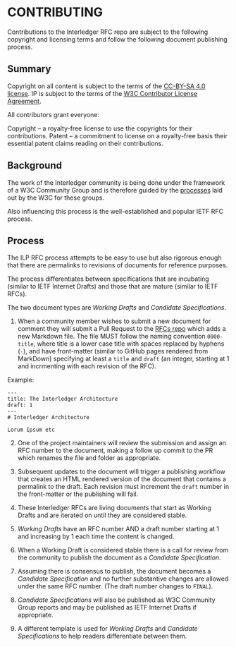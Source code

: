 # CONTRIBUTING

Contributions to the Interledger RFC repo are subject to the following copyright and licensing terms and follow the following document publishing process.

## Summary

Copyright on all content is subject to the terms of the [CC-BY-SA 4.0 license](LICENSE).
IP is subject to the terms of the [W3C Contributor License Agreement](https://www.w3.org/community/about/agreements/cla/).

All contributors grant everyone:

Copyright – a royalty-free license to use the copyrights for their contributions.
Patent – a commitment to license on a royalty-free basis their essential patent claims reading on their contributions.

## Background

The work of the Interledger community is being done under the framework of a W3C Community Group and is therefore guided by the [processes](https://www.w3.org/community/about/agreements/) laid out by the W3C for these groups.

Also influencing this process is the well-established and popular IETF RFC process.

## Process

The ILP RFC process attempts to be easy to use but also rigorous enough that there are permalinks to revisions of documents for reference purposes.

The process differentiates between specifications that are incubating (similar to IETF Internet Drafts) and those that are mature (similar to IETF RFCs).

The two document types are *Working Drafts* and *Candidate Specifications*.

1. When a community member wishes to submit a new document for comment they will submit a Pull Request to the [RFCs repo](https://github.com/interledger/rfcs/) which adds a new Markdown file. The file MUST follow the naming convention `0000-title`, where title is a lower case title with spaces replaced by hyphens (`-`), and have front-matter (similar to GitHub pages rendered from MarkDown) specifying at least a `title` and `draft` (an integer, starting at 1 and incrmenting with each revision of the RFC).

Example:
```
---
title: The Interledger Architecture
draft: 1
---
# Interledger Architecture

Lorum Ipsum etc
```

2. One of the project maintainers will review the submission and assign an RFC number to the document, making a follow up commit to the PR which renames the file and folder as appropriate.

3. Subsequent updates to the document will trigger a publishing workflow that creates an HTML rendered version of the document that contains a permalink to the draft. Each revision must increment the `draft` number in the front-matter or the publishing will fail.

4. These Interledger RFCs are living documents that start as Working Drafts and are iterated on until they are considered stable.

5. *Working Drafts* have an RFC number AND a draft number starting at 1 and increasing by 1 each time the content is changed.

6. When a Working Draft is considered stable there is a call for review from the community to publish the document as a *Candidate Specification*.

7. Assuming there is consensus to publish, the document becomes a *Candidate Specification* and no further substantive changes are allowed under the same RFC number. (The draft number changes to `FINAL`).

8. *Candidate Specifications* will also be published as W3C Community Group reports and may be published as IETF Internet Drafts if appropriate.

9. A different template is used for *Working Drafts* and *Candidate Specifications* to help readers differentiate between them.
